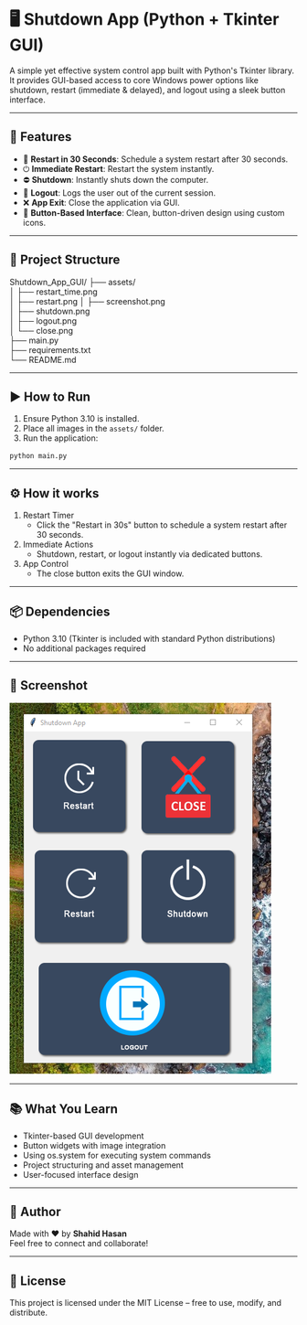 # 🖥️ Shutdown App (Python + Tkinter GUI)

A simple yet effective system control app built with Python's Tkinter library. It provides GUI-based access to core Windows power options like shutdown, restart (immediate & delayed), and logout using a sleek button interface.

---

## 📌 Features

- 🔄 **Restart in 30 Seconds**: Schedule a system restart after 30 seconds.
- ⏻ **Immediate Restart**: Restart the system instantly.
- ⛔ **Shutdown**: Instantly shuts down the computer.
- 🚪 **Logout**: Logs the user out of the current session.
- ❌ **App Exit**: Close the application via GUI.
- 🎨 **Button-Based Interface**: Clean, button-driven design using custom icons.

---

## 📂 Project Structure

Shutdown_App_GUI/
├── assets/  
│   ├── restart_time.png  
│   ├── restart.png
│   ├── screenshot.png  
│   ├── shutdown.png  
│   ├── logout.png  
│   └── close.png  
├── main.py  
├── requirements.txt  
└── README.md  

---

## ▶️ How to Run

1. Ensure Python 3.10 is installed.
2. Place all images in the `assets/` folder.
3. Run the application:

```bash
python main.py
```
---

## ⚙️ How it works

1. Restart Timer
    - Click the "Restart in 30s" button to schedule a system restart after 30 seconds.
2. Immediate Actions
    - Shutdown, restart, or logout instantly via dedicated buttons.
3. App Control
    - The close button exits the GUI window.

---

## 📦 Dependencies

- Python 3.10 (Tkinter is included with standard Python distributions)
- No additional packages required

---

## 📸 Screenshot

![Shutdown App](assets/screenshot.png)

---

## 📚 What You Learn

- Tkinter-based GUI development
- Button widgets with image integration
- Using os.system for executing system commands
- Project structuring and asset management
- User-focused interface design

---

## 👤 Author

Made with ❤️ by **Shahid Hasan**  
Feel free to connect and collaborate!

---

## 📄 License

This project is licensed under the MIT License – free to use, modify, and distribute.